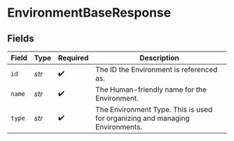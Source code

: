 # EnvironmentBaseResponse


## Fields

| Field                                                                        | Type                                                                         | Required                                                                     | Description                                                                  |
| ---------------------------------------------------------------------------- | ---------------------------------------------------------------------------- | ---------------------------------------------------------------------------- | ---------------------------------------------------------------------------- |
| `id`                                                                         | *str*                                                                        | :heavy_check_mark:                                                           | The ID the Environment is referenced as.                                     |
| `name`                                                                       | *str*                                                                        | :heavy_check_mark:                                                           | The Human-friendly name for the Environment.                                 |
| `type`                                                                       | *str*                                                                        | :heavy_check_mark:                                                           | The Environment Type. This is used for organizing and managing Environments. |